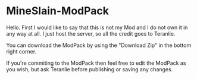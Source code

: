 MineSlain-ModPack
=================

Hello. First I would like to say that this is not my Mod and I do not own it in any way at all. I just host the server, so
all the credit goes to Teranlie.

You can download the ModPack by using the "Download Zip" in the bottom right corner.

If you're commiting to the ModPack then feel free to edit the ModPack as you wish, but ask Teranlie before publishing or
saving any changes.


